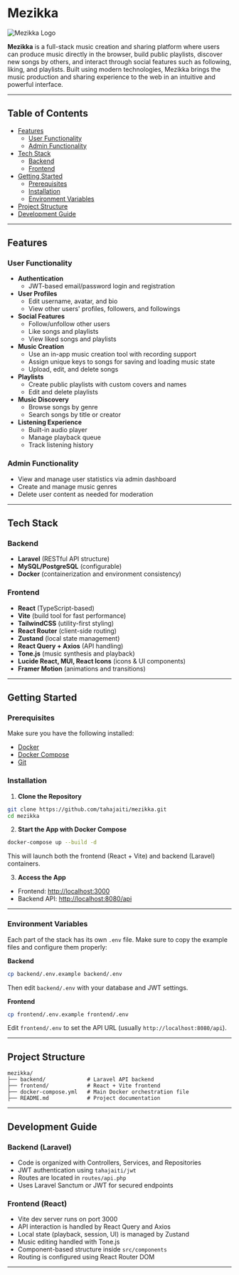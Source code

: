 # Mezikka

![Mezikka Logo](./path-to-your-logo.png)

**Mezikka** is a full-stack music creation and sharing platform where users can produce music directly in the browser, build public playlists, discover new songs by others, and interact through social features such as following, liking, and playlists. Built using modern technologies, Mezikka brings the music production and sharing experience to the web in an intuitive and powerful interface.

---

## Table of Contents

- [Features](#features)
  - [User Functionality](#user-functionality)
  - [Admin Functionality](#admin-functionality)
- [Tech Stack](#tech-stack)
  - [Backend](#backend)
  - [Frontend](#frontend)
- [Getting Started](#getting-started)
  - [Prerequisites](#prerequisites)
  - [Installation](#installation)
  - [Environment Variables](#environment-variables)
- [Project Structure](#project-structure)
- [Development Guide](#development-guide)

---

## Features

### User Functionality
- **Authentication**
  - JWT-based email/password login and registration
- **User Profiles**
  - Edit username, avatar, and bio
  - View other users' profiles, followers, and followings
- **Social Features**
  - Follow/unfollow other users
  - Like songs and playlists
  - View liked songs and playlists
- **Music Creation**
  - Use an in-app music creation tool with recording support
  - Assign unique keys to songs for saving and loading music state
  - Upload, edit, and delete songs
- **Playlists**
  - Create public playlists with custom covers and names
  - Edit and delete playlists
- **Music Discovery**
  - Browse songs by genre
  - Search songs by title or creator
- **Listening Experience**
  - Built-in audio player
  - Manage playback queue
  - Track listening history

### Admin Functionality
- View and manage user statistics via admin dashboard
- Create and manage music genres
- Delete user content as needed for moderation

---

## Tech Stack

### Backend
- **Laravel** (RESTful API structure)
- **MySQL/PostgreSQL** (configurable)
- **Docker** (containerization and environment consistency)

### Frontend
- **React** (TypeScript-based)
- **Vite** (build tool for fast performance)
- **TailwindCSS** (utility-first styling)
- **React Router** (client-side routing)
- **Zustand** (local state management)
- **React Query + Axios** (API handling)
- **Tone.js** (music synthesis and playback)
- **Lucide React, MUI, React Icons** (icons & UI components)
- **Framer Motion** (animations and transitions)

---

## Getting Started

### Prerequisites
Make sure you have the following installed:

- [Docker](https://www.docker.com/)
- [Docker Compose](https://docs.docker.com/compose/)
- [Git](https://git-scm.com/)

### Installation

1. **Clone the Repository**
```bash
git clone https://github.com/tahajaiti/mezikka.git
cd mezikka
```

2. **Start the App with Docker Compose**
```bash
docker-compose up --build -d
```

This will launch both the frontend (React + Vite) and backend (Laravel) containers.

3. **Access the App**
- Frontend: [http://localhost:3000](http://localhost:3000)
- Backend API: [http://localhost:8080/api](http://localhost:8080/api)

---

### Environment Variables
Each part of the stack has its own `.env` file. Make sure to copy the example files and configure them properly:

**Backend**
```bash
cp backend/.env.example backend/.env
```
Then edit `backend/.env` with your database and JWT settings.

**Frontend**
```bash
cp frontend/.env.example frontend/.env
```
Edit `frontend/.env` to set the API URL (usually `http://localhost:8080/api`).

---

## Project Structure
```
mezikka/
├── backend/             # Laravel API backend
├── frontend/            # React + Vite frontend
├── docker-compose.yml   # Main Docker orchestration file
├── README.md            # Project documentation
```

---

## Development Guide

### Backend (Laravel)
- Code is organized with Controllers, Services, and Repositories
- JWT authentication using `tahajaiti/jwt`
- Routes are located in `routes/api.php`
- Uses Laravel Sanctum or JWT for secured endpoints

### Frontend (React)
- Vite dev server runs on port 3000
- API interaction is handled by React Query and Axios
- Local state (playback, session, UI) is managed by Zustand
- Music editing handled with Tone.js
- Component-based structure inside `src/components`
- Routing is configured using React Router DOM

---

